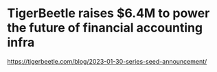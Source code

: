# TigerBeetle raises $6.4M to power the future of financial accounting infra 
 <https://tigerbeetle.com/blog/2023-01-30-series-seed-announcement/>